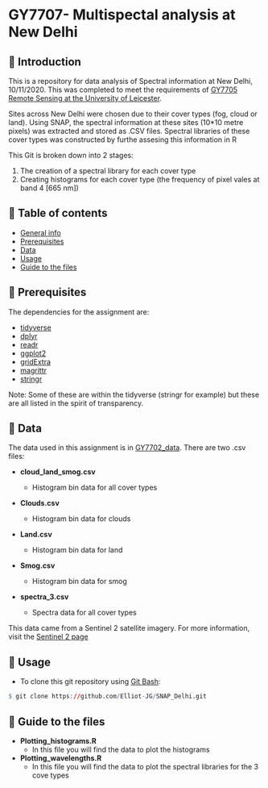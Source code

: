 # GY7707- Multispectal analysis at New Delhi

## :wave: Introduction <a name="introduction"></a>
This is a repository for data analysis of Spectral information at New Delhi, 10/11/2020. This was completed to meet the requirements of [GY7705 Remote Sensing at the University of Leicester](https://le.ac.uk/modules/2020/gy7705).

Sites across New Delhi were chosen due to their cover types (fog, cloud or land). Using SNAP, the spectral information at these sites (10*10 metre pixels) was extracted and stored as .CSV files. Spectral libraries of these cover types was constructed by furthe assesing this information in R 

This Git is broken down into 2 stages: 

1. The creation of a spectral library for each cover type
2. Creating histograms for each cover type (the frequency of pixel vales at band 4 [665 nm])


## :dog: Table of contents 
* [General info](#introduction)
* [Prerequisites](#prerequisites)
* [Data](#data)
* [Usage](#usage)
* [Guide to the files](#guide)


## :rose: Prerequisites <a name="prerequisites"></a>
The dependencies for the assignment are:
* [tidyverse](https://www.tidyverse.org/)
* [dplyr](https://dplyr.tidyverse.org/)
* [readr](https://readr.tidyverse.org/)
* [ggplot2](https://ggplot2.tidyverse.org/)
* [gridExtra](https://cran.r-project.org/web/packages/gridExtra/gridExtra.pdf)
* [magrittr](https://cran.r-project.org/web/packages/magrittr/vignettes/magrittr.html)
* [stringr](https://stringr.tidyverse.org/)

Note: Some of these are within the tidyverse (stringr for example) but these are all listed in the spirit of transparency. 

## :evergreen_tree: Data <a name="data"></a>
The data used in this assignment is in [GY7702_data](https://github.com/Elliot-JG/SNAP_Delhi/tree/main/Data). There are two .csv files:
* **cloud_land_smog.csv**
  + Histogram bin data for all cover types
  
* **Clouds.csv**
  + Histogram bin data for clouds
  
* **Land.csv**
  + Histogram bin data for land
  
* **Smog.csv**
  + Histogram bin data for smog 
  
* **spectra_3.csv**
  + Spectra data for all cover types
  

This data came from a Sentinel 2 satellite imagery. For more information, visit the [Sentinel 2 page](https://sentinel.esa.int/web/sentinel/missions/sentinel-2)

## :lemon: Usage <a name="usage"></a>
* To clone this git repository using [Git Bash](https://gitforwindows.org/):
```r
$ git clone https://github.com/Elliot-JG/SNAP_Delhi.git
```

## :octopus: Guide to the files <a name="guide"></a>
* **Plotting_histograms.R**  
  + In this file you will find the data to plot the histograms
* **Plotting_wavelengths.R** 
  + In this file you will find the data to plot the spectral libraries for the 3 cove types 

